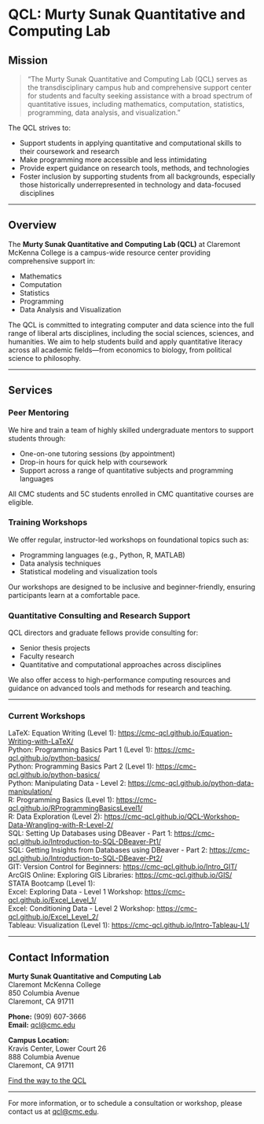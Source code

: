 # QCL: Murty Sunak Quantitative and Computing Lab

## Mission

> “The Murty Sunak Quantitative and Computing Lab (QCL) serves as the transdisciplinary campus hub and comprehensive support center for students and faculty seeking assistance with a broad spectrum of quantitative issues, including mathematics, computation, statistics, programming, data analysis, and visualization.”

The QCL strives to:

- Support students in applying quantitative and computational skills to their coursework and research
- Make programming more accessible and less intimidating
- Provide expert guidance on research tools, methods, and technologies
- Foster inclusion by supporting students from all backgrounds, especially those historically underrepresented in technology and data-focused disciplines

---

## Overview

The **Murty Sunak Quantitative and Computing Lab (QCL)** at Claremont McKenna College is a campus-wide resource center providing comprehensive support in:

- Mathematics  
- Computation  
- Statistics  
- Programming  
- Data Analysis and Visualization  

The QCL is committed to integrating computer and data science into the full range of liberal arts disciplines, including the social sciences, sciences, and humanities. We aim to help students build and apply quantitative literacy across all academic fields—from economics to biology, from political science to philosophy.

---

## Services

### Peer Mentoring

We hire and train a team of highly skilled undergraduate mentors to support students through:

- One-on-one tutoring sessions (by appointment)
- Drop-in hours for quick help with coursework
- Support across a range of quantitative subjects and programming languages

All CMC students and 5C students enrolled in CMC quantitative courses are eligible.

### Training Workshops

We offer regular, instructor-led workshops on foundational topics such as:

- Programming languages (e.g., Python, R, MATLAB)
- Data analysis techniques
- Statistical modeling and visualization tools

Our workshops are designed to be inclusive and beginner-friendly, ensuring participants learn at a comfortable pace.

### Quantitative Consulting and Research Support

QCL directors and graduate fellows provide consulting for:

- Senior thesis projects
- Faculty research
- Quantitative and computational approaches across disciplines

We also offer access to high-performance computing resources and guidance on advanced tools and methods for research and teaching.

---

### Current Workshops

LaTeX: Equation Writing (Level 1): https://cmc-qcl.github.io/Equation-Writing-with-LaTeX/  
Python: Programming Basics Part 1 (Level 1): https://cmc-qcl.github.io/python-basics/  
Python: Programming Basics Part 2 (Level 1): https://cmc-qcl.github.io/python-basics/  
Python: Manipulating Data - Level 2: https://cmc-qcl.github.io/python-data-manipulation/  
R: Programming Basics (Level 1): https://cmc-qcl.github.io/RProgrammingBasicsLevel1/  
R: Data Exploration (Level 2): https://cmc-qcl.github.io/QCL-Workshop-Data-Wrangling-with-R-Level-2/  
SQL: Setting Up Databases using DBeaver - Part 1: https://cmc-qcl.github.io/Introduction-to-SQL-DBeaver-Pt1/  
SQL: Getting Insights from Databases using DBeaver - Part 2: https://cmc-qcl.github.io/Introduction-to-SQL-DBeaver-Pt2/  
GIT: Version Control for Beginners: https://cmc-qcl.github.io/Intro_GIT/  
ArcGIS Online: Exploring GIS Libraries: https://cmc-qcl.github.io/GIS/  
STATA Bootcamp (Level 1):   
Excel: Exploring Data - Level 1 Workshop: https://cmc-qcl.github.io/Excel_Level_1/  
Excel: Conditioning Data - Level 2 Workshop: https://cmc-qcl.github.io/Excel_Level_2/  
Tableau: Visualization (Level 1): https://cmc-qcl.github.io/Intro-Tableau-L1/  

---

## Contact Information

**Murty Sunak Quantitative and Computing Lab**  
Claremont McKenna College  
850 Columbia Avenue  
Claremont, CA 91711  

**Phone:** (909) 607-3666  
**Email:** [qcl@cmc.edu](mailto:qcl@cmc.edu)

**Campus Location:**  
Kravis Center, Lower Court 26  
888 Columbia Avenue  
Claremont, CA 91711  

[Find the way to the QCL](#) <!-- Optional: insert a campus map or directions link -->

---

For more information, or to schedule a consultation or workshop, please contact us at [qcl@cmc.edu](mailto:qcl@cmc.edu).

